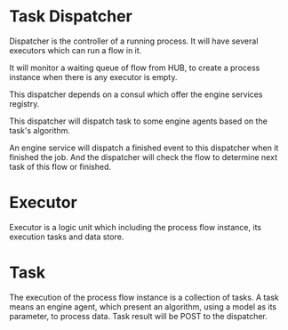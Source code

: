 # Task Dispatcher

Dispatcher is the controller of a running process. It will have several executors which can run a flow in it.

It will monitor a waiting queue of flow from HUB, to create a process instance when there is any executor is empty.

This dispatcher depends on a consul which offer the engine services registry.

This dispatcher will dispatch task to some engine agents based on the task's algorithm.

An engine service will dispatch a finished event to this dispatcher when it finished the job. And the dispatcher will check the flow to determine next task of this flow or finished.

# Executor
Executor is a logic unit which including the process flow instance, its execution tasks and data store.

# Task
The execution of the process flow instance is a collection of tasks. A task means an engine agent, which present an algorithm, using a model as its parameter, to process data. Task result will be POST to the dispatcher.
